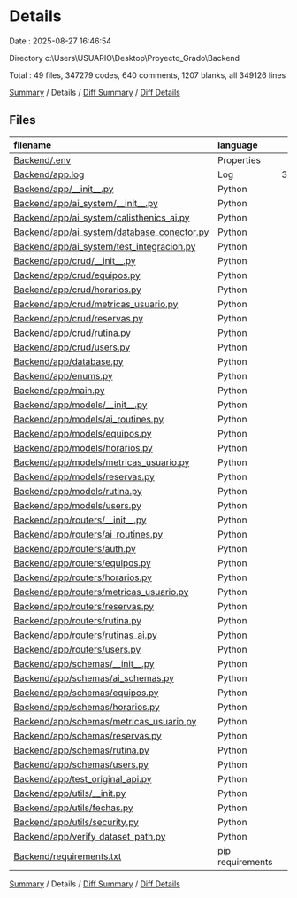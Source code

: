 # Details

Date : 2025-08-27 16:46:54

Directory c:\\Users\\USUARIO\\Desktop\\Proyecto_Grado\\Backend

Total : 49 files,  347279 codes, 640 comments, 1207 blanks, all 349126 lines

[Summary](results.md) / Details / [Diff Summary](diff.md) / [Diff Details](diff-details.md)

## Files
| filename | language | code | comment | blank | total |
| :--- | :--- | ---: | ---: | ---: | ---: |
| [Backend/.env](/Backend/.env) | Properties | 1 | 0 | 0 | 1 |
| [Backend/app.log](/Backend/app.log) | Log | 343,185 | 0 | 380 | 343,565 |
| [Backend/app/\_\_init\_\_.py](/Backend/app/__init__.py) | Python | 0 | 0 | 1 | 1 |
| [Backend/app/ai\_system/\_\_init\_\_.py](/Backend/app/ai_system/__init__.py) | Python | 0 | 0 | 1 | 1 |
| [Backend/app/ai\_system/calisthenics\_ai.py](/Backend/app/ai_system/calisthenics_ai.py) | Python | 0 | 0 | 1 | 1 |
| [Backend/app/ai\_system/database\_conector.py](/Backend/app/ai_system/database_conector.py) | Python | 0 | 0 | 1 | 1 |
| [Backend/app/ai\_system/test\_integracion.py](/Backend/app/ai_system/test_integracion.py) | Python | 0 | 0 | 1 | 1 |
| [Backend/app/crud/\_\_init\_\_.py](/Backend/app/crud/__init__.py) | Python | 0 | 0 | 1 | 1 |
| [Backend/app/crud/equipos.py](/Backend/app/crud/equipos.py) | Python | 114 | 13 | 22 | 149 |
| [Backend/app/crud/horarios.py](/Backend/app/crud/horarios.py) | Python | 555 | 78 | 90 | 723 |
| [Backend/app/crud/metricas\_usuario.py](/Backend/app/crud/metricas_usuario.py) | Python | 118 | 7 | 30 | 155 |
| [Backend/app/crud/reservas.py](/Backend/app/crud/reservas.py) | Python | 264 | 51 | 57 | 372 |
| [Backend/app/crud/rutina.py](/Backend/app/crud/rutina.py) | Python | 290 | 31 | 68 | 389 |
| [Backend/app/crud/users.py](/Backend/app/crud/users.py) | Python | 200 | 6 | 41 | 247 |
| [Backend/app/database.py](/Backend/app/database.py) | Python | 16 | 0 | 5 | 21 |
| [Backend/app/enums.py](/Backend/app/enums.py) | Python | 17 | 0 | 4 | 21 |
| [Backend/app/main.py](/Backend/app/main.py) | Python | 97 | 34 | 22 | 153 |
| [Backend/app/models/\_\_init\_\_.py](/Backend/app/models/__init__.py) | Python | 0 | 0 | 1 | 1 |
| [Backend/app/models/ai\_routines.py](/Backend/app/models/ai_routines.py) | Python | 384 | 72 | 113 | 569 |
| [Backend/app/models/equipos.py](/Backend/app/models/equipos.py) | Python | 12 | 0 | 2 | 14 |
| [Backend/app/models/horarios.py](/Backend/app/models/horarios.py) | Python | 28 | 0 | 4 | 32 |
| [Backend/app/models/metricas\_usuario.py](/Backend/app/models/metricas_usuario.py) | Python | 13 | 1 | 4 | 18 |
| [Backend/app/models/reservas.py](/Backend/app/models/reservas.py) | Python | 22 | 0 | 3 | 25 |
| [Backend/app/models/rutina.py](/Backend/app/models/rutina.py) | Python | 17 | 0 | 3 | 20 |
| [Backend/app/models/users.py](/Backend/app/models/users.py) | Python | 26 | 0 | 3 | 29 |
| [Backend/app/routers/\_\_init\_\_.py](/Backend/app/routers/__init__.py) | Python | 0 | 0 | 1 | 1 |
| [Backend/app/routers/ai\_routines.py](/Backend/app/routers/ai_routines.py) | Python | 309 | 38 | 61 | 408 |
| [Backend/app/routers/auth.py](/Backend/app/routers/auth.py) | Python | 125 | 14 | 25 | 164 |
| [Backend/app/routers/equipos.py](/Backend/app/routers/equipos.py) | Python | 121 | 21 | 12 | 154 |
| [Backend/app/routers/horarios.py](/Backend/app/routers/horarios.py) | Python | 132 | 19 | 8 | 159 |
| [Backend/app/routers/metricas\_usuario.py](/Backend/app/routers/metricas_usuario.py) | Python | 64 | 3 | 9 | 76 |
| [Backend/app/routers/reservas.py](/Backend/app/routers/reservas.py) | Python | 175 | 14 | 31 | 220 |
| [Backend/app/routers/rutina.py](/Backend/app/routers/rutina.py) | Python | 147 | 20 | 16 | 183 |
| [Backend/app/routers/rutinas\_ai.py](/Backend/app/routers/rutinas_ai.py) | Python | 0 | 0 | 1 | 1 |
| [Backend/app/routers/users.py](/Backend/app/routers/users.py) | Python | 74 | 189 | 18 | 281 |
| [Backend/app/schemas/\_\_init\_\_.py](/Backend/app/schemas/__init__.py) | Python | 0 | 0 | 1 | 1 |
| [Backend/app/schemas/ai\_schemas.py](/Backend/app/schemas/ai_schemas.py) | Python | 32 | 1 | 7 | 40 |
| [Backend/app/schemas/equipos.py](/Backend/app/schemas/equipos.py) | Python | 22 | 0 | 5 | 27 |
| [Backend/app/schemas/horarios.py](/Backend/app/schemas/horarios.py) | Python | 152 | 1 | 29 | 182 |
| [Backend/app/schemas/metricas\_usuario.py](/Backend/app/schemas/metricas_usuario.py) | Python | 40 | 0 | 9 | 49 |
| [Backend/app/schemas/reservas.py](/Backend/app/schemas/reservas.py) | Python | 76 | 5 | 20 | 101 |
| [Backend/app/schemas/rutina.py](/Backend/app/schemas/rutina.py) | Python | 45 | 0 | 10 | 55 |
| [Backend/app/schemas/users.py](/Backend/app/schemas/users.py) | Python | 105 | 0 | 18 | 123 |
| [Backend/app/test\_original\_api.py](/Backend/app/test_original_api.py) | Python | 154 | 14 | 40 | 208 |
| [Backend/app/utils/\_\_init.py](/Backend/app/utils/__init.py) | Python | 0 | 0 | 1 | 1 |
| [Backend/app/utils/fechas.py](/Backend/app/utils/fechas.py) | Python | 5 | 0 | 2 | 7 |
| [Backend/app/utils/security.py](/Backend/app/utils/security.py) | Python | 57 | 2 | 11 | 70 |
| [Backend/app/verify\_dataset\_path.py](/Backend/app/verify_dataset_path.py) | Python | 75 | 5 | 14 | 94 |
| [Backend/requirements.txt](/Backend/requirements.txt) | pip requirements | 10 | 1 | 0 | 11 |

[Summary](results.md) / Details / [Diff Summary](diff.md) / [Diff Details](diff-details.md)